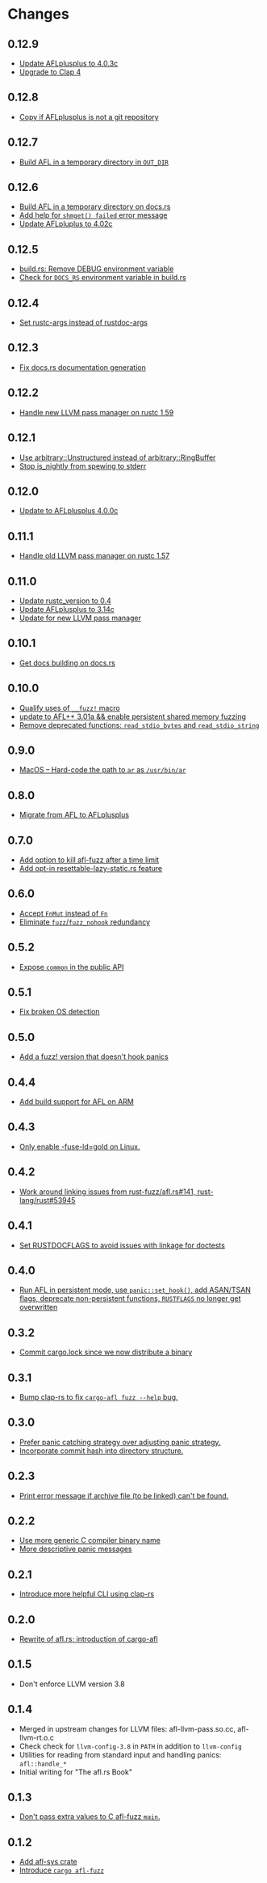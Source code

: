 # Changes

## 0.12.9

- [Update AFLplusplus to 4.0.3c](https://github.com/rust-fuzz/afl.rs/pull/260)
- [Upgrade to Clap 4](https://github.com/rust-fuzz/afl.rs/pull/263)

## 0.12.8

- [Copy if AFLplusplus is not a git repository](https://github.com/rust-fuzz/afl.rs/commit/ff8d1c8c970cd5977b3efed74a78af9a49b315f4)

## 0.12.7

- [Build AFL in a temporary directory in `OUT_DIR`](https://github.com/rust-fuzz/afl.rs/pull/254)

## 0.12.6

- [Build AFL in a temporary directory on docs.rs](https://github.com/rust-fuzz/afl.rs/pull/250)
- [Add help for `shmget() failed` error message](https://github.com/rust-fuzz/afl.rs/pull/253)
- [Update AFLpluplus to 4.02c](https://github.com/rust-fuzz/afl.rs/pull/251)

## 0.12.5

- [build.rs: Remove DEBUG environment variable](https://github.com/rust-fuzz/afl.rs/pull/248)
- [Check for `DOCS_RS` environment variable in build.rs](https://github.com/rust-fuzz/afl.rs/pull/249)

## 0.12.4

- [Set rustc-args instead of rustdoc-args](https://github.com/rust-fuzz/afl.rs/commit/125af5fa32f13e1ecaab0e219eecca286ee9d8e8)

## 0.12.3

- [Fix docs.rs documentation generation](https://github.com/rust-fuzz/afl.rs/pull/231)

## 0.12.2

- [Handle new LLVM pass manager on rustc 1.59](https://github.com/rust-fuzz/afl.rs/pull/220)

## 0.12.1

- [Use arbitrary::Unstructured instead of arbitrary::RingBuffer](https://github.com/rust-fuzz/afl.rs/pull/211)
- [Stop is_nightly from spewing to stderr](https://github.com/rust-fuzz/afl.rs/pull/212)

## 0.12.0

- [Update to AFLplusplus 4.0.0c](https://github.com/rust-fuzz/afl.rs/pull/206)

## 0.11.1

- [Handle old LLVM pass manager on rustc 1.57](https://github.com/rust-fuzz/afl.rs/pull/197)

## 0.11.0

- [Update rustc_version to 0.4](https://github.com/rust-fuzz/afl.rs/pull/188)
- [Update AFLplusplus to 3.14c](https://github.com/rust-fuzz/afl.rs/pull/189)
- [Update for new LLVM pass manager](https://github.com/rust-fuzz/afl.rs/pull/193)

## 0.10.1

- [Get docs building on docs.rs](https://github.com/rust-fuzz/afl.rs/pull/185)

## 0.10.0

- [Qualify uses of `__fuzz!` macro](https://github.com/rust-fuzz/afl.rs/pull/174)
- [update to AFL++ 3.01a && enable persistent shared memory fuzzing](https://github.com/rust-fuzz/afl.rs/pull/180)
- [Remove deprecated functions: `read_stdio_bytes` and `read_stdio_string`](https://github.com/rust-fuzz/afl.rs/commit/08db0b0afbf20eb20e09e3dd0397e6adcfe33def)

## 0.9.0

- [MacOS – Hard-code the path to `ar` as `/usr/bin/ar`](https://github.com/rust-fuzz/afl.rs/pull/171)

## 0.8.0

- [Migrate from AFL to AFLplusplus](https://github.com/rust-fuzz/afl.rs/pull/169)

## 0.7.0

- [Add option to kill afl-fuzz after a time limit](https://github.com/rust-fuzz/afl.rs/pull/162)
- [Add opt-in resettable-lazy-static.rs feature](https://github.com/rust-fuzz/afl.rs/pull/166)

## 0.6.0

- [Accept `FnMut` instead of `Fn`](https://github.com/rust-fuzz/afl.rs/pull/165)
- [Eliminate `fuzz`/`fuzz_nohook` redundancy](https://github.com/rust-fuzz/afl.rs/pull/161)

## 0.5.2

- [Expose `common` in the public API](https://github.com/rust-fuzz/afl.rs/pull/159)

## 0.5.1

- [Fix broken OS detection](https://github.com/rust-fuzz/afl.rs/pull/153)

## 0.5.0

- [Add a fuzz! version that doesn't hook panics](https://github.com/rust-fuzz/afl.rs/pull/154)

## 0.4.4

- [Add build support for AFL on ARM](https://github.com/rust-fuzz/afl.rs/pull/157)

## 0.4.3

- [Only enable -fuse-ld=gold on Linux.](https://github.com/rust-fuzz/afl.rs/pull/147)

## 0.4.2

- [Work around linking issues from rust-fuzz/afl.rs#141, rust-lang/rust#53945](https://github.com/rust-fuzz/afl.rs/pull/144)

## 0.4.1

- [Set RUSTDOCFLAGS to avoid issues with linkage for doctests](https://github.com/rust-fuzz/afl.rs/pull/143)

## 0.4.0

- [Run AFL in persistent mode, use `panic::set_hook()`, add ASAN/TSAN flags, deprecate non-persistent functions, `RUSTFLAGS` no longer get overwritten](https://github.com/rust-fuzz/afl.rs/pull/137)

## 0.3.2

- [Commit cargo.lock since we now distribute a binary](https://github.com/rust-fuzz/afl.rs/commit/fc80199080f36ea0c249e1a4bb827370dcefebc2)

## 0.3.1

- [Bump clap-rs to fix `cargo-afl fuzz --help` bug.](https://github.com/rust-fuzz/afl.rs/issues/121)

## 0.3.0

- [Prefer panic catching strategy over adjusting panic strategy.](https://github.com/rust-fuzz/afl.rs/pull/123)
- [Incorporate commit hash into directory structure.](https://github.com/rust-fuzz/afl.rs/pull/125)

## 0.2.3

- [Print error message if archive file (to be linked) can't be found.](https://github.com/rust-fuzz/afl.rs/commit/d65c9cbc7f679aae87b0ad92d7e2496ee4e09e55)

## 0.2.2

- [Use more generic C compiler binary name](https://github.com/rust-fuzz/afl.rs/commit/f1369aadc2352510d2af42d23480324800960d26)
- [More descriptive panic messages](https://github.com/rust-fuzz/afl.rs/commit/7f0114c0a0d42e1487f5e573e949b12f8932f42c)

## 0.2.1

- [Introduce more helpful CLI using clap-rs](https://github.com/rust-fuzz/afl.rs/commit/c9537eabd412591b91e328f41451c4aba199c684)

## 0.2.0

- [Rewrite of afl.rs; introduction of cargo-afl](https://github.com/rust-fuzz/afl.rs/pull/116)

## 0.1.5

- Don't enforce LLVM version 3.8

## 0.1.4

- Merged in upstream changes for LLVM files: afl-llvm-pass.so.cc, afl-llvm-rt.o.c
- Check check for `llvm-config-3.8` in `PATH` in addition to `llvm-config`
- Utilities for reading from standard input and handling panics: `afl::handle_*`
- Initial writing for "The afl.rs Book"

## 0.1.3

- [Don't pass extra values to C afl-fuzz `main`.](https://github.com/frewsxcv/afl.rs/pull/62)

## 0.1.2

- [Add afl-sys crate](https://github.com/frewsxcv/afl.rs/pull/51)
- [Introduce `cargo afl-fuzz`](https://github.com/frewsxcv/afl.rs/pull/60)
